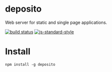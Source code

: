 deposito
========

Web server for static and single page applications.

[![build status](https://img.shields.io/travis/sonnyp/deposito/master.svg?style=flat-square)](http://travis-ci.org/sonnyp/deposito)
[![js-standard-style](https://img.shields.io/badge/code%20style-standard-brightgreen.svg?style=flat-square)](http://standardjs.com/)

# Install

```npm install -g deposito```
